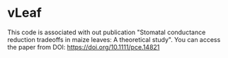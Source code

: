 # vLeaf
This code is associated with out publication "Stomatal conductance reduction tradeoffs in maize leaves: A theoretical study". You can access the paper from DOI: https://doi.org/10.1111/pce.14821
